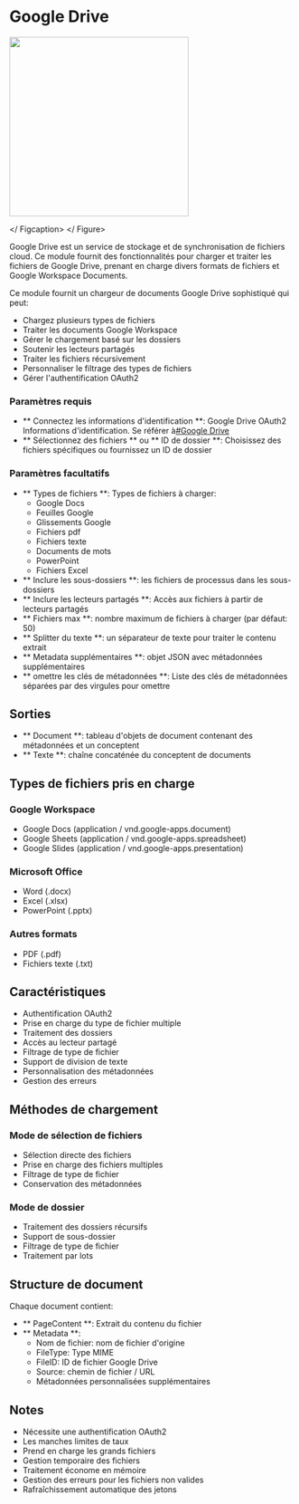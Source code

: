 # Google Drive

<gigne> <img src = "../../../. GitBook / Assets / Image (282) .png" alt = "" width = "317"> <Figcaption> </ Figcaption> </ Figure>

Google Drive est un service de stockage et de synchronisation de fichiers cloud. Ce module fournit des fonctionnalités pour charger et traiter les fichiers de Google Drive, prenant en charge divers formats de fichiers et Google Workspace Documents.

Ce module fournit un chargeur de documents Google Drive sophistiqué qui peut:

* Chargez plusieurs types de fichiers
* Traiter les documents Google Workspace
* Gérer le chargement basé sur les dossiers
* Soutenir les lecteurs partagés
* Traiter les fichiers récursivement
* Personnaliser le filtrage des types de fichiers
* Gérer l'authentification OAuth2

### Paramètres requis

* ** Connectez les informations d'identification **: Google Drive OAuth2 Informations d'identification. Se référer à[#Google Drive](../tools/google-drive.md)
* ** Sélectionnez des fichiers ** ou ** ID de dossier **: Choisissez des fichiers spécifiques ou fournissez un ID de dossier

### Paramètres facultatifs

* ** Types de fichiers **: Types de fichiers à charger:
  * Google Docs
  * Feuilles Google
  * Glissements Google
  * Fichiers pdf
  * Fichiers texte
  * Documents de mots
  * PowerPoint
  * Fichiers Excel
* ** Inclure les sous-dossiers **: les fichiers de processus dans les sous-dossiers
* ** Inclure les lecteurs partagés **: Accès aux fichiers à partir de lecteurs partagés
* ** Fichiers max **: nombre maximum de fichiers à charger (par défaut: 50)
* ** Splitter du texte **: un séparateur de texte pour traiter le contenu extrait
* ** Metadata supplémentaires **: objet JSON avec métadonnées supplémentaires
* ** omettre les clés de métadonnées **: Liste des clés de métadonnées séparées par des virgules pour omettre

## Sorties

* ** Document **: tableau d'objets de document contenant des métadonnées et un conceptent
* ** Texte **: chaîne concaténée du conceptent de documents

## Types de fichiers pris en charge

### Google Workspace

* Google Docs (application / vnd.google-apps.document)
* Google Sheets (application / vnd.google-apps.spreadsheet)
* Google Slides (application / vnd.google-apps.presentation)

### Microsoft Office

* Word (.docx)
* Excel (.xlsx)
* PowerPoint (.pptx)

### Autres formats

* PDF (.pdf)
* Fichiers texte (.txt)

## Caractéristiques

* Authentification OAuth2
* Prise en charge du type de fichier multiple
* Traitement des dossiers
* Accès au lecteur partagé
* Filtrage de type de fichier
* Support de division de texte
* Personnalisation des métadonnées
* Gestion des erreurs

## Méthodes de chargement

### Mode de sélection de fichiers

* Sélection directe des fichiers
* Prise en charge des fichiers multiples
* Filtrage de type de fichier
* Conservation des métadonnées

### Mode de dossier

* Traitement des dossiers récursifs
* Support de sous-dossier
* Filtrage de type de fichier
* Traitement par lots

## Structure de document

Chaque document contient:

* ** PageContent **: Extrait du contenu du fichier
* ** Metadata **:
  * Nom de fichier: nom de fichier d'origine
  * FileType: Type MIME
  * FileID: ID de fichier Google Drive
  * Source: chemin de fichier / URL
  * Métadonnées personnalisées supplémentaires

## Notes

* Nécessite une authentification OAuth2
* Les manches limites de taux
* Prend en charge les grands fichiers
* Gestion temporaire des fichiers
* Traitement économe en mémoire
* Gestion des erreurs pour les fichiers non valides
* Rafraîchissement automatique des jetons
